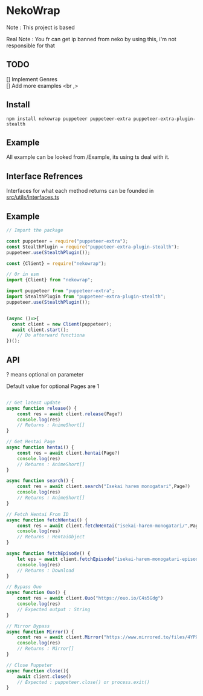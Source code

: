 # NekoWrap

Note : This project is based    

Real Note : You fr can get ip banned from neko by using this, i'm not responsible for that


## TODO

[] Implement Genres <br>
[] Add more examples <br ,>

## Install

```
npm install nekowrap puppeteer puppeteer-extra puppeteer-extra-plugin-stealth
```

## Example
All example can be looked from /Example, its using ts deal with it.


## Interface Refrences
Interfaces for what each method returns can be founded in [src/utils/interfaces.ts](https://github.com/MoonLGH/nekopoi-Wrapper/blob/main/src/utils/interfaces.ts)

## Example

```ts
// Import the package

const puppeteer = require("puppeteer-extra");
const StealthPlugin = require("puppeteer-extra-plugin-stealth");
puppeteer.use(StealthPlugin());

const {Client} = require("nekowrap");

// Or in esm
import {Client} from "nekowrap";

import puppeteer from "puppeteer-extra";
import StealthPlugin from "puppeteer-extra-plugin-stealth";
puppeteer.use(StealthPlugin());


(async ()=>{
  const client = new Client(puppeteer);
  await client.start();
    // Do afterward functiona
})();
```

## API


? means optional on parameter <br>

Default value for optional Pages are 1

```ts

// Get latest update
async function release() {
    const res = await client.release(Page?)
    console.log(res)
    // Returns : AnimeShort[]
}

// Get Hentai Page
async function hentai() {
    const res = await client.hentai(Page?)
    console.log(res)
    // Returns : AnimeShort[]
}

async function search() {
    const res = await client.search("Isekai harem monogatari",Page?)
    console.log(res)
    // Returns : AnimeShort[]
}

// Fetch Hentai From ID
async function fetchHentai() {
    const res = await client.fetchHentai("isekai-harem-monogatari/",Page?)
    console.log(res)
    // Returns : HentaiObject
}

async function fetchEpisode() {
    let eps = await client.fetchEpisode("isekai-harem-monogatari-episode-2-subtitle-indonesia/")
    console.log(res)
    // Returns : Download
}

// Bypass Ouo
async function Ouo() {
    const res = await client.Ouo("https://ouo.io/C4s5Gdg")
    console.log(res)
    // Expected output : String
}

// Mirror Bypass
async function Mirror() {
    const res = await client.Mirror("https://www.mirrored.to/files/4YPX8MZW/[NekoPoi]_Isekai_Harem_Monogatari_-_01_[720P][nekopoi.care].mp4_links")
    console.log(res)
    // Returns : Mirror[]
}

// Close Puppeter
async function close(){
    await client.close()
    // Expected : puppeteer.close() or process.exit() 
}

```